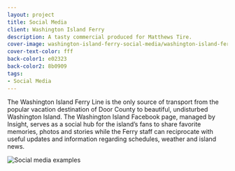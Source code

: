 ```yaml
---
layout: project
title: Social Media
client: Washington Island Ferry
description: A tasty commercial produced for Matthews Tire.
cover-image: washington-island-ferry-social-media/washington-island-ferry-social-media-cover
cover-text-color: fff
back-color1: e02323
back-color2: 8b0909
tags:
- Social Media
---
```


The Washington Island Ferry Line is the only source of transport from the popular vacation destination of Door County to beautiful, undisturbed Washington Island. The Washington Island Facebook page, managed by Insight, serves as a social hub for the island’s fans to share favorite memories, photos and stories while the Ferry staff can reciprocate with useful updates and information regarding schedules, weather and island news.  

<div>
<img data-aos="fade-up"
alt="Social media examples" src="/img/projects/washington-island-ferry-social-media/washington-island-ferry-social-media-examples.jpg"
srcset="/img/projects/washington-island-ferry-social-media/washington-island-ferry-social-media-examples-2400.jpg 2400w,
/img/projects/washington-island-ferry-social-media/washington-island-ferry-social-media-examples-1800.jpg 1800w,
/img/projects/washington-island-ferry-social-media/washington-island-ferry-social-media-examples-1200.jpg 1200w,
/img/projects/washington-island-ferry-social-media/washington-island-ferry-social-media-examples-900.jpg 900w,
/img/projects/washington-island-ferry-social-media/washington-island-ferry-social-media-examples-600.jpg 600w,
/img/projects/washington-island-ferry-social-media/washington-island-ferry-social-media-examples-400.jpg 400w" />
</div>
